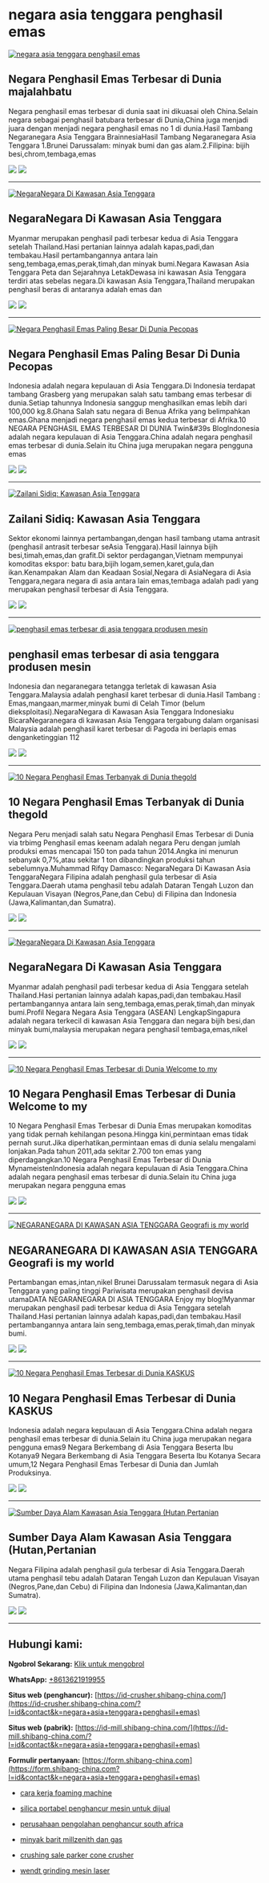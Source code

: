 # negara asia tenggara penghasil emas

<a href="https://swt.shibang-china.com/?l=id&img&k=negara+asia+tenggara+penghasil+emas" target="_blank">![negara asia tenggara penghasil emas](http://static.shibang-china.com/all-800x300/925.jpg)</a>

## Negara Penghasil Emas Terbesar di Dunia majalahbatu
Negara penghasil emas terbesar di dunia saat ini dikuasai oleh China.Selain negara sebagai penghasil batubara terbesar di Dunia,China juga menjadi juara dengan menjadi negara penghasil emas no 1 di dunia.Hasil Tambang Negaranegara Asia Tenggara BrainnesiaHasil Tambang Negaranegara Asia Tenggara 1.Brunei Darussalam: minyak bumi dan gas alam.2.Filipina: bijih besi,chrom,tembaga,emas


<a href="https://whatsapp.shibangsoft.com/WhatsApp.php" target="_blank" title="WhatsApp">![](http://static.shibang-china.com/icon/whatsapp.png)</a> <a href="https://swt.shibang-china.com/?l=id&icon&k=negara+asia+tenggara+penghasil+emas" target="_blank">![](http://static.shibang-china.com/icon/chat-id.png)</a>

---

<a href="https://swt.shibang-china.com/?l=id&img&k=negara+asia+tenggara+penghasil+emas" target="_blank">![NegaraNegara Di Kawasan Asia Tenggara](http://static.shibang-china.com/all-800x300/1081.jpg)</a>

## NegaraNegara Di Kawasan Asia Tenggara
Myanmar merupakan penghasil padi terbesar kedua di Asia Tenggara setelah Thailand.Hasi pertanian lainnya adalah kapas,padi,dan tembakau.Hasil pertambangannya antara lain seng,tembaga,emas,perak,timah,dan minyak bumi.Negara Kawasan Asia Tenggara Peta dan Sejarahnya LetakDewasa ini kawasan Asia Tenggara terdiri atas sebelas negara.Di kawasan Asia Tenggara,Thailand merupakan penghasil beras di antaranya adalah emas dan


<a href="https://whatsapp.shibangsoft.com/WhatsApp.php" target="_blank" title="WhatsApp">![](http://static.shibang-china.com/icon/whatsapp.png)</a> <a href="https://swt.shibang-china.com/?l=id&icon&k=negara+asia+tenggara+penghasil+emas" target="_blank">![](http://static.shibang-china.com/icon/chat-id.png)</a>

---

<a href="https://swt.shibang-china.com/?l=id&img&k=negara+asia+tenggara+penghasil+emas" target="_blank">![Negara Penghasil Emas Paling Besar Di Dunia Pecopas](http://static.shibang-china.com/all-800x300/1397.jpg)</a>

## Negara Penghasil Emas Paling Besar Di Dunia Pecopas
Indonesia adalah negara kepulauan di Asia Tenggara.Di Indonesia terdapat tambang Grasberg yang merupakan salah satu tambang emas terbesar di dunia.Setiap tahunnya Indonesia sanggup menghasilkan emas lebih dari 100,000 kg.8.Ghana Salah satu negara di Benua Afrika yang belimpahkan emas.Ghana menjadi negara penghasil emas kedua terbesar di Afrika.10 NEGARA PENGHASIL EMAS TERBESAR DI DUNIA Twin&#39s BlogIndonesia adalah negara kepulauan di Asia Tenggara.China adalah negara penghasil emas terbesar di dunia.Selain itu China juga merupakan negara pengguna emas


<a href="https://whatsapp.shibangsoft.com/WhatsApp.php" target="_blank" title="WhatsApp">![](http://static.shibang-china.com/icon/whatsapp.png)</a> <a href="https://swt.shibang-china.com/?l=id&icon&k=negara+asia+tenggara+penghasil+emas" target="_blank">![](http://static.shibang-china.com/icon/chat-id.png)</a>

---

<a href="https://swt.shibang-china.com/?l=id&img&k=negara+asia+tenggara+penghasil+emas" target="_blank">![Zailani Sidiq: Kawasan Asia Tenggara](http://static.shibang-china.com/all-800x300/445.jpg)</a>

## Zailani Sidiq: Kawasan Asia Tenggara
Sektor ekonomi lainnya pertambangan,dengan hasil tambang utama antrasit (penghasil antrasit terbesar seAsia Tenggara).Hasil lainnya bijih besi,timah,emas,dan grafit.Di sektor perdagangan,Vietnam mempunyai komoditas ekspor: batu bara,bijih logam,semen,karet,gula,dan ikan.Kenampakan Alam dan Keadaan Sosial,Negara di AsiaNegara di Asia Tenggara,negara negara di asia antara lain emas,tembaga adalah padi yang merupakan penghasil terbesar di Asia Tenggara.


<a href="https://whatsapp.shibangsoft.com/WhatsApp.php" target="_blank" title="WhatsApp">![](http://static.shibang-china.com/icon/whatsapp.png)</a> <a href="https://swt.shibang-china.com/?l=id&icon&k=negara+asia+tenggara+penghasil+emas" target="_blank">![](http://static.shibang-china.com/icon/chat-id.png)</a>

---

<a href="https://swt.shibang-china.com/?l=id&img&k=negara+asia+tenggara+penghasil+emas" target="_blank">![penghasil emas terbesar di asia tenggara produsen mesin](http://static.shibang-china.com/all-800x300/54.jpg)</a>

## penghasil emas terbesar di asia tenggara produsen mesin
Indonesia dan negaranegara tetangga terletak di kawasan Asia Tenggara.Malaysia adalah penghasil karet terbesar di dunia.Hasil Tambang : Emas,mangaan,marmer,minyak bumi di Celah Timor (belum dieksploitasi).NegaraNegara di Kawasan Asia Tenggara Indonesiaku BicaraNegaranegara di kawasan Asia Tenggara tergabung dalam organisasi Malaysia adalah penghasil karet terbesar di Pagoda ini berlapis emas denganketinggian 112


<a href="https://whatsapp.shibangsoft.com/WhatsApp.php" target="_blank" title="WhatsApp">![](http://static.shibang-china.com/icon/whatsapp.png)</a> <a href="https://swt.shibang-china.com/?l=id&icon&k=negara+asia+tenggara+penghasil+emas" target="_blank">![](http://static.shibang-china.com/icon/chat-id.png)</a>

---

<a href="https://swt.shibang-china.com/?l=id&img&k=negara+asia+tenggara+penghasil+emas" target="_blank">![10 Negara Penghasil Emas Terbanyak di Dunia thegold](http://static.shibang-china.com/all-800x300/729.jpg)</a>

## 10 Negara Penghasil Emas Terbanyak di Dunia thegold
Negara Peru menjadi salah satu Negara Penghasil Emas Terbesar di Dunia via trbimg Penghasil emas keenam adalah negara Peru dengan jumlah produksi emas mencapai 150 ton pada tahun 2014.Angka ini menurun sebanyak 0,7%,atau sekitar 1 ton dibandingkan produksi tahun sebelumnya.Muhammad Rifqy Damasco: NegaraNegara Di Kawasan Asia TenggaraNegara Filipina adalah penghasil gula terbesar di Asia Tenggara.Daerah utama penghasil tebu adalah Dataran Tengah Luzon dan Kepulauan Visayan (Negros,Pane,dan Cebu) di Filipina dan Indonesia (Jawa,Kalimantan,dan Sumatra).


<a href="https://whatsapp.shibangsoft.com/WhatsApp.php" target="_blank" title="WhatsApp">![](http://static.shibang-china.com/icon/whatsapp.png)</a> <a href="https://swt.shibang-china.com/?l=id&icon&k=negara+asia+tenggara+penghasil+emas" target="_blank">![](http://static.shibang-china.com/icon/chat-id.png)</a>

---

<a href="https://swt.shibang-china.com/?l=id&img&k=negara+asia+tenggara+penghasil+emas" target="_blank">![NegaraNegara Di Kawasan Asia Tenggara](http://static.shibang-china.com/all-800x300/1293.jpg)</a>

## NegaraNegara Di Kawasan Asia Tenggara
Myanmar adalah penghasil padi terbesar kedua di Asia Tenggara setelah Thailand.Hasi pertanian lainnya adalah kapas,padi,dan tembakau.Hasil pertambangannya antara lain seng,tembaga,emas,perak,timah,dan minyak bumi.Profil Negara Negara Asia Tenggara (ASEAN) LengkapSingapura adalah negara terkecil di kawasan Asia Tenggara dan negara bijih besi,dan minyak bumi,malaysia merupakan negara penghasil tembaga,emas,nikel


<a href="https://whatsapp.shibangsoft.com/WhatsApp.php" target="_blank" title="WhatsApp">![](http://static.shibang-china.com/icon/whatsapp.png)</a> <a href="https://swt.shibang-china.com/?l=id&icon&k=negara+asia+tenggara+penghasil+emas" target="_blank">![](http://static.shibang-china.com/icon/chat-id.png)</a>

---

<a href="https://swt.shibang-china.com/?l=id&img&k=negara+asia+tenggara+penghasil+emas" target="_blank">![10 Negara Penghasil Emas Terbesar di Dunia Welcome to my](http://static.shibang-china.com/all-800x300/592.jpg)</a>

## 10 Negara Penghasil Emas Terbesar di Dunia Welcome to my
10 Negara Penghasil Emas Terbesar di Dunia Emas merupakan komoditas yang tidak pernah kehilangan pesona.Hingga kini,permintaan emas tidak pernah surut.Jika diperhatikan,permintaan emas di dunia selalu mengalami lonjakan.Pada tahun 2011,ada sekitar 2.700 ton emas yang diperdagangkan.10 Negara Penghasil Emas Terbesar di Dunia MynameistenIndonesia adalah negara kepulauan di Asia Tenggara.China adalah negara penghasil emas terbesar di dunia.Selain itu China juga merupakan negara pengguna emas


<a href="https://whatsapp.shibangsoft.com/WhatsApp.php" target="_blank" title="WhatsApp">![](http://static.shibang-china.com/icon/whatsapp.png)</a> <a href="https://swt.shibang-china.com/?l=id&icon&k=negara+asia+tenggara+penghasil+emas" target="_blank">![](http://static.shibang-china.com/icon/chat-id.png)</a>

---

<a href="https://swt.shibang-china.com/?l=id&img&k=negara+asia+tenggara+penghasil+emas" target="_blank">![NEGARANEGARA DI KAWASAN ASIA TENGGARA Geografi is my world](http://static.shibang-china.com/all-800x300/1415.jpg)</a>

## NEGARANEGARA DI KAWASAN ASIA TENGGARA Geografi is my world
Pertambangan emas,intan,nikel Brunei Darussalam termasuk negara di Asia Tenggara yang paling tinggi Pariwisata merupakan penghasil devisa utamaDATA NEGARANEGARA DI ASIA TENGGARA Enjoy my blog!Myanmar merupakan penghasil padi terbesar kedua di Asia Tenggara setelah Thailand.Hasi pertanian lainnya adalah kapas,padi,dan tembakau.Hasil pertambangannya antara lain seng,tembaga,emas,perak,timah,dan minyak bumi.


<a href="https://whatsapp.shibangsoft.com/WhatsApp.php" target="_blank" title="WhatsApp">![](http://static.shibang-china.com/icon/whatsapp.png)</a> <a href="https://swt.shibang-china.com/?l=id&icon&k=negara+asia+tenggara+penghasil+emas" target="_blank">![](http://static.shibang-china.com/icon/chat-id.png)</a>

---

<a href="https://swt.shibang-china.com/?l=id&img&k=negara+asia+tenggara+penghasil+emas" target="_blank">![10 Negara Penghasil Emas Terbesar di Dunia KASKUS](http://static.shibang-china.com/all-800x300/1147.jpg)</a>

## 10 Negara Penghasil Emas Terbesar di Dunia KASKUS
Indonesia adalah negara kepulauan di Asia Tenggara.China adalah negara penghasil emas terbesar di dunia.Selain itu China juga merupakan negara pengguna emas9 Negara Berkembang di Asia Tenggara Beserta Ibu Kotanya9 Negara Berkembang di Asia Tenggara Beserta Ibu Kotanya Secara umum,12 Negara Penghasil Emas Terbesar di Dunia dan Jumlah Produksinya.


<a href="https://whatsapp.shibangsoft.com/WhatsApp.php" target="_blank" title="WhatsApp">![](http://static.shibang-china.com/icon/whatsapp.png)</a> <a href="https://swt.shibang-china.com/?l=id&icon&k=negara+asia+tenggara+penghasil+emas" target="_blank">![](http://static.shibang-china.com/icon/chat-id.png)</a>

---

<a href="https://swt.shibang-china.com/?l=id&img&k=negara+asia+tenggara+penghasil+emas" target="_blank">![Sumber Daya Alam Kawasan Asia Tenggara (Hutan,Pertanian](http://static.shibang-china.com/all-800x300/171.jpg)</a>

## Sumber Daya Alam Kawasan Asia Tenggara (Hutan,Pertanian
Negara Filipina adalah penghasil gula terbesar di Asia Tenggara.Daerah utama penghasil tebu adalah Dataran Tengah Luzon dan Kepulauan Visayan (Negros,Pane,dan Cebu) di Filipina dan Indonesia (Jawa,Kalimantan,dan Sumatra).

<a href="https://whatsapp.shibangsoft.com/WhatsApp.php" target="_blank" title="WhatsApp">![](http://static.shibang-china.com/icon/whatsapp.png)</a> <a href="https://swt.shibang-china.com/?l=id&icon&k=negara+asia+tenggara+penghasil+emas" target="_blank">![](http://static.shibang-china.com/icon/chat-id.png)</a>

---
## Hubungi kami:

**Ngobrol Sekarang:** [Klik untuk mengobrol](https://swt.shibang-china.com?l=id&contact&k=negara+asia+tenggara+penghasil+emas)

**WhatsApp:**  [+8613621919955](https://whatsapp.shibangsoft.com/WhatsApp.php)

**Situs web (penghancur):** [https://id-crusher.shibang-china.com/](https://id-crusher.shibang-china.com/?l=id&contact&k=negara+asia+tenggara+penghasil+emas)

**Situs web (pabrik):** [https://id-mill.shibang-china.com/](https://id-mill.shibang-china.com/?l=id&contact&k=negara+asia+tenggara+penghasil+emas)

**Formulir pertanyaan:** [https://form.shibang-china.com](https://form.shibang-china.com?l=id&contact&k=negara+asia+tenggara+penghasil+emas)

* [cara kerja foaming machine](../22/cara%20kerja%20foaming%20machine.md)

* [silica portabel penghancur mesin untuk dijual](../28/silica%20portabel%20penghancur%20mesin%20untuk%20dijual.md)

* [perusahaan pengolahan penghancur south africa](../28/perusahaan%20pengolahan%20penghancur%20south%20africa.md)

* [minyak barit millzenith dan gas](../18/minyak%20barit%20millzenith%20dan%20gas.md)

* [crushing sale parker cone crusher](../17/crushing%20sale%20parker%20cone%20crusher.md)

* [wendt grinding mesin laser](../26/wendt%20grinding%20mesin%20laser.md)